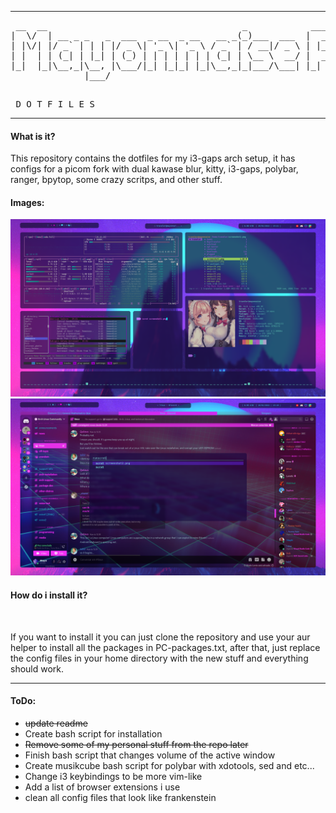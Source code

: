 <hr>
<pre> __  __                                     _            ____   ____ 
|  \/  | __ _ _   _  ___  _ __  _ __   __ _(_)___  ___  |  _ \ / ___|
| |\/| |/ _` | | | |/ _ \| '_ \| '_ \ / _` | / __|/ _ \ | |_) | |    
| |  | | (_| | |_| | (_) | | | | | | | (_| | \__ \  __/ |  __/| |___ 
|_|  |_|\__,_|\__, |\___/|_| |_|_| |_|\__,_|_|___/\___| |_|    \____|
              |___/                                                   
                      
                     
</pre>
<pre>
 D O T F I L E S
</pre>
<hr>
<h4> What is it? </h4>
<p> This repository contains the dotfiles for my i3-gaps arch setup, it has configs for a picom fork with dual kawase blur, kitty, i3-gaps, polybar, ranger, bpytop, some crazy scritps, and other stuff.</p>

<h4> Images: </h4>
<img src="screenshot1.png">
<img src="screenshot2.png"> 
<br>
<h4>How do i install it?</h4>
<br>
<p>If you want to install it you can just clone the repository and use your aur helper to install all the packages in PC-packages.txt, after that, just replace the config files in your home directory with the new stuff and everything should work.</p>
<hr>
<h4> ToDo:</h4>
<ul>
  <li><del>update readme</del></li>
  <li>Create bash script for installation</li>
  <li><del>Remove some of my personal stuff from the repo later</del></li>
  <li>Finish bash script that changes volume of the active window</li>
  <li>Create musikcube bash script for polybar with xdotools, sed and etc...</li>
  <li>Change i3 keybindings to be more vim-like</li>
  <li>Add a list of browser extensions i use</li>
  <li>clean all config files that look like frankenstein</li>
</ul>



